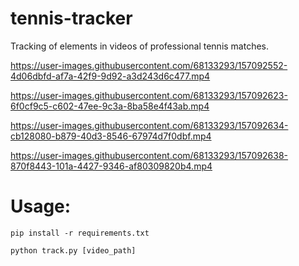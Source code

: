# tennis-tracker

Tracking of elements in videos of professional tennis matches.



https://user-images.githubusercontent.com/68133293/157092552-4d06dbfd-af7a-42f9-9d92-a3d243d6c477.mp4



https://user-images.githubusercontent.com/68133293/157092623-6f0cf9c5-c602-47ee-9c3a-8ba58e4f43ab.mp4



https://user-images.githubusercontent.com/68133293/157092634-cb128080-b879-40d3-8546-67974d7f0dbf.mp4



https://user-images.githubusercontent.com/68133293/157092638-870f8443-101a-4427-9346-af80309820b4.mp4


# Usage:
```
pip install -r requirements.txt
```
```
python track.py [video_path]
```
